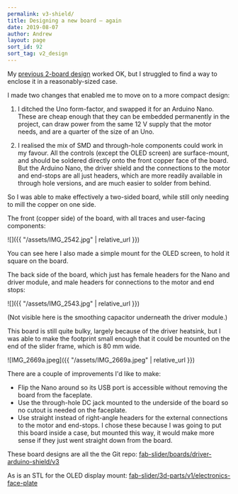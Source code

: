 ```yaml
---
permalink: v3-shield/
title: Designing a new board — again
date: 2019-08-07
author: Andrew
layout: page
sort_id: 92
sort_tag: v2_design
---
```


My [previous 2-board design](../v2-shield) worked OK, but I struggled to find a way to enclose it in a reasonably-sized case.

I made two changes that enabled me to move on to a more compact design:

1. I ditched the Uno form-factor, and swapped it for an Arduino Nano. These are cheap enough that they can be embedded permanently in the project, can draw power from the same 12 V supply that the motor needs, and are a quarter of the size of an Uno.

2. I realised the mix of SMD and through-hole components could work in my favour. All the controls (except the OLED screen) are surface-mount, and should be soldered directly onto the front copper face of the board. But the Arduino Nano, the driver shield and the connections to the motor and end-stops are all just headers, which are more readily available in through hole versions, and are much easier to solder from behind.

So I was able to make effectively a two-sided board, while still only needing to mill the copper on one side.

The front (copper side) of the board, with all traces and user-facing components:

![]({{ "/assets/IMG_2542.jpg" | relative_url }})

You can see here I also made a simple mount for the OLED screen, to hold it square on the board.

The back side of the board, which just has female headers for the Nano and driver module, and male headers for connections to the motor and end stops:

![]({{ "/assets/IMG_2543.jpg" | relative_url }})

(Not visible here is the smoothing capacitor underneath the driver module.)


<!-- ![IMG_2599.jpg]({{ "/assets/IMG_2599.jpg" | relative_url }}) -->

This board is still quite bulky, largely because of the driver heatsink, but I was able to make the footprint small enough that it could be mounted on the end of the slider frame, which is 80 mm wide.

![IMG_2669a.jpeg]({{ "/assets/IMG_2669a.jpeg" | relative_url }})

There are a couple of improvements I'd like to make:
* Flip the Nano around so its USB port is accessible without removing the board from the faceplate.
* Use the through-hole DC jack mounted to the underside of the board so no cutout is needed on the faceplate.
* Use straight instead of right-angle headers for the external connections to the motor and end-stops. I chose these because I was going to put this board inside a case, but mounted this way, it would make more sense if they just went straight down from the board.


These board designs are all the the Git repo:
[fab-slider/boards/driver-arduino-shield/v3](https://github.com/andrewsleigh/fab-slider/tree/master/boards/driver-arduino-shield/v3)


As is an STL for the  OLED display mount:
[fab-slider/3d-parts/v1/electronics-face-plate](https://github.com/andrewsleigh/fab-slider/tree/master/3d-parts/v1/electronics-face-plate)

